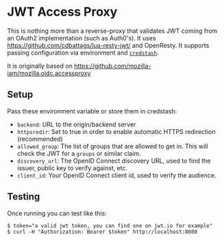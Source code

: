 # JWT Access Proxy

This is nothing more than a reverse-proxy that validates JWT coming from an OAuth2 implementation (such as Auth0's).
It uses https://github.com/cdbattags/lua-resty-jwt/ and OpenResty. It supports passing configuration via environment and [`credstash`](https://github.com/fugue/credstash).

It is originally based on https://github.com/mozilla-iam/mozilla.oidc.accessproxy

## Setup

Pass these environment variable or store them in credstash:

- `backend`: URL to the origin/backend server
- `httpsredir`: Set to true in order to enable automatic HTTPS redirection (recommended)
- `allowed_group`: The list of groups that are allowed to get in. This will check the JWT for a `groups` or similar
  claim.
- `discovery_url`: The OpenID Connect discovery URL, used to find the issuer, public key to verify against, etc.
- `client_id`: Your OpenID Connect client id, used to verify the audience.

## Testing

Once running you can test like this:

```
$ token="a valid jwt token, you can find one on jwt.io for example"
$ curl -H "Authorization: Bearer $token" http://localhost:8080
```

